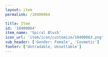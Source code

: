 ```yaml
---
layout: item
permalink: /10400064

title: Item
id: '10400064'
item_name: 'Spiral Blush'
icon_url: 'item/icon/customize/10400063.png'
sub_header: ['Gender: Female', 'Cosmetic']
footer: ['Untradable, Unsellable']
---
```

